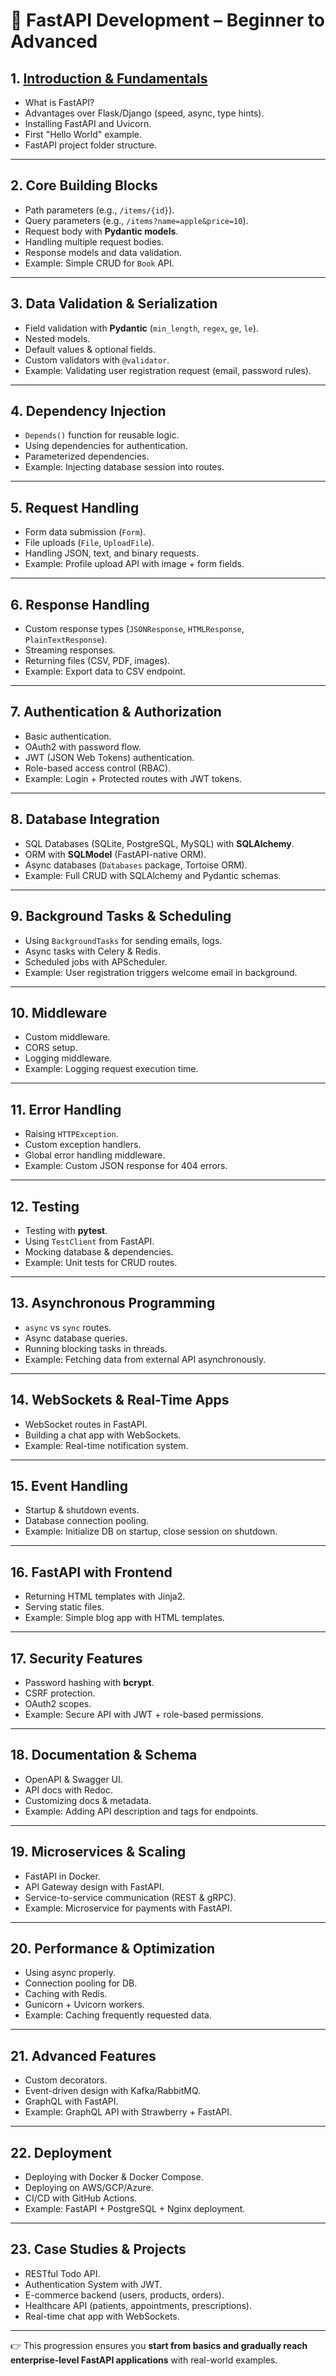 # 📘 FastAPI Development – Beginner to Advanced

## 1. [**Introduction & Fundamentals**](https://github.com/fromsantanu/LLM-Based-Agentic-Systems/blob/main/FastAPI/p01.md)

* What is FastAPI?
* Advantages over Flask/Django (speed, async, type hints).
* Installing FastAPI and Uvicorn.
* First "Hello World" example.
* FastAPI project folder structure.

---

## 2. **Core Building Blocks**

* Path parameters (e.g., `/items/{id}`).
* Query parameters (e.g., `/items?name=apple&price=10`).
* Request body with **Pydantic models**.
* Handling multiple request bodies.
* Response models and data validation.
* Example: Simple CRUD for `Book` API.

---

## 3. **Data Validation & Serialization**

* Field validation with **Pydantic** (`min_length`, `regex`, `ge`, `le`).
* Nested models.
* Default values & optional fields.
* Custom validators with `@validator`.
* Example: Validating user registration request (email, password rules).

---

## 4. **Dependency Injection**

* `Depends()` function for reusable logic.
* Using dependencies for authentication.
* Parameterized dependencies.
* Example: Injecting database session into routes.

---

## 5. **Request Handling**

* Form data submission (`Form`).
* File uploads (`File`, `UploadFile`).
* Handling JSON, text, and binary requests.
* Example: Profile upload API with image + form fields.

---

## 6. **Response Handling**

* Custom response types (`JSONResponse`, `HTMLResponse`, `PlainTextResponse`).
* Streaming responses.
* Returning files (CSV, PDF, images).
* Example: Export data to CSV endpoint.

---

## 7. **Authentication & Authorization**

* Basic authentication.
* OAuth2 with password flow.
* JWT (JSON Web Tokens) authentication.
* Role-based access control (RBAC).
* Example: Login + Protected routes with JWT tokens.

---

## 8. **Database Integration**

* SQL Databases (SQLite, PostgreSQL, MySQL) with **SQLAlchemy**.
* ORM with **SQLModel** (FastAPI-native ORM).
* Async databases (`Databases` package, Tortoise ORM).
* Example: Full CRUD with SQLAlchemy and Pydantic schemas.

---

## 9. **Background Tasks & Scheduling**

* Using `BackgroundTasks` for sending emails, logs.
* Async tasks with Celery & Redis.
* Scheduled jobs with APScheduler.
* Example: User registration triggers welcome email in background.

---

## 10. **Middleware**

* Custom middleware.
* CORS setup.
* Logging middleware.
* Example: Logging request execution time.

---

## 11. **Error Handling**

* Raising `HTTPException`.
* Custom exception handlers.
* Global error handling middleware.
* Example: Custom JSON response for 404 errors.

---

## 12. **Testing**

* Testing with **pytest**.
* Using `TestClient` from FastAPI.
* Mocking database & dependencies.
* Example: Unit tests for CRUD routes.

---

## 13. **Asynchronous Programming**

* `async` vs `sync` routes.
* Async database queries.
* Running blocking tasks in threads.
* Example: Fetching data from external API asynchronously.

---

## 14. **WebSockets & Real-Time Apps**

* WebSocket routes in FastAPI.
* Building a chat app with WebSockets.
* Example: Real-time notification system.

---

## 15. **Event Handling**

* Startup & shutdown events.
* Database connection pooling.
* Example: Initialize DB on startup, close session on shutdown.

---

## 16. **FastAPI with Frontend**

* Returning HTML templates with Jinja2.
* Serving static files.
* Example: Simple blog app with HTML templates.

---

## 17. **Security Features**

* Password hashing with **bcrypt**.
* CSRF protection.
* OAuth2 scopes.
* Example: Secure API with JWT + role-based permissions.

---

## 18. **Documentation & Schema**

* OpenAPI & Swagger UI.
* API docs with Redoc.
* Customizing docs & metadata.
* Example: Adding API description and tags for endpoints.

---

## 19. **Microservices & Scaling**

* FastAPI in Docker.
* API Gateway design with FastAPI.
* Service-to-service communication (REST & gRPC).
* Example: Microservice for payments with FastAPI.

---

## 20. **Performance & Optimization**

* Using async properly.
* Connection pooling for DB.
* Caching with Redis.
* Gunicorn + Uvicorn workers.
* Example: Caching frequently requested data.

---

## 21. **Advanced Features**

* Custom decorators.
* Event-driven design with Kafka/RabbitMQ.
* GraphQL with FastAPI.
* Example: GraphQL API with Strawberry + FastAPI.

---

## 22. **Deployment**

* Deploying with Docker & Docker Compose.
* Deploying on AWS/GCP/Azure.
* CI/CD with GitHub Actions.
* Example: FastAPI + PostgreSQL + Nginx deployment.

---

## 23. **Case Studies & Projects**

* RESTful Todo API.
* Authentication System with JWT.
* E-commerce backend (users, products, orders).
* Healthcare API (patients, appointments, prescriptions).
* Real-time chat app with WebSockets.

---

👉 This progression ensures you **start from basics and gradually reach enterprise-level FastAPI applications** with real-world examples.



